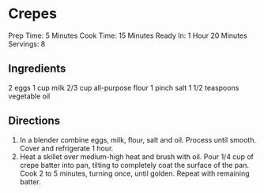 # Crepes

Prep Time: 5 Minutes
Cook Time: 15 Minutes
Ready In: 1 Hour 20 Minutes
Servings: 8

## Ingredients
2 eggs
1 cup milk
2/3 cup all-purpose flour
1 pinch salt
1 1/2 teaspoons vegetable oil

## Directions

1. In a blender combine eggs, milk, flour, salt and oil. Process until smooth. Cover and refrigerate 1 hour.
2. Heat a skillet over medium-high heat and brush with oil. Pour 1/4 cup of crepe batter into pan, tilting to completely coat the surface of the pan. Cook 2 to 5 minutes, turning once, until golden. Repeat with remaining batter.

